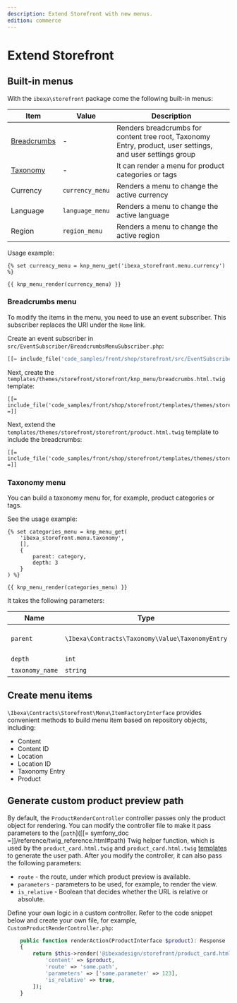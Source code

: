 ```yaml
---
description: Extend Storefront with new menus.
edition: commerce
---
```


# Extend Storefront

## Built-in menus

With the `ibexa\storefront` package come the following built-in menus:

| Item   | Value     | Description |
|------------|----------|---------|
| [Breadcrumbs](#breadcrumbs-menu)| - | Renders breadcrumbs for content tree root, Taxonomy Entry, product, user settings, and user settings group |
| [Taxonomy](#taxonomy-menu)| - | It can render a menu for product categories or tags |
| Currency| `currency_menu` | Renders a menu to change the active currency |
| Language| `language_menu` | Renders a menu to change the active language |
| Region  | `region_menu`  | Renders a menu to change the active region |

Usage example:

```html_twig
{% set currency_menu = knp_menu_get('ibexa_storefront.menu.currency') %}

{{ knp_menu_render(currency_menu) }}
```

### Breadcrumbs menu

To modify the items in the menu, you need to use an event subscriber.
This subscriber replaces the URI under the `Home` link.

Create an event subscriber in `src/EventSubscriber/BreadcrumbsMenuSubscriber.php`:

``` php
[[= include_file('code_samples/front/shop/storefront/src/EventSubscriber/BreadcrumbsMenuSubscriber.php') =]]
```

Next, create the `templates/themes/storefront/storefront/knp_menu/breadcrumbs.html.twig` template:

```html+twig
[[= include_file('code_samples/front/shop/storefront/templates/themes/storefront/storefront/knp_menu/breadcrumbs.html.twig') =]]
```

Next, extend the `templates/themes/storefront/storefront/product.html.twig` template to include the breadcrumbs:

```html+twig hl_lines="6-12"
[[= include_file('code_samples/front/shop/storefront/templates/themes/storefront/storefront/product.html.twig') =]]
```

### Taxonomy menu

You can build a taxonomy menu for, for example, product categories or tags.

See the usage example:

```html+twig
{% set categories_menu = knp_menu_get(
    'ibexa_storefront.menu.taxonomy',
    [],
    {
        parent: category,
        depth: 3
    }
) %}

{{ knp_menu_render(categories_menu) }}
```

It takes the following parameters:

| Name   | Type     | Default                                 |
|------------|----------|-----------------------------------------------|
| `parent`| `\Ibexa\Contracts\Taxonomy\Value\TaxonomyEntry` | The root entry of the specified taxonomy.                          |
| `depth` | `int` | Default: 1   |
| `taxonomy_name`  | `string`  | product_categories |

## Create menu items

`\Ibexa\Contracts\Storefront\Menu\ItemFactoryInterface` provides convenient methods to build menu item based on repository objects, including:

- Content
- Content ID
- Location
- Location ID
- Taxonomy Entry
- Product

## Generate custom product preview path

By default, the `ProductRenderController` controller passes only the product object for rendering.
You can modify the controller file to make it pass parameters to the [`path`]([[= symfony_doc =]]/reference/twig_reference.html#path) Twig helper function, which is used by the `product_card.html.twig` and `product_card.html.twig` [templates](customize_storefront_layout.md) to generate the user path.
After you modify the controller, it can also pass the following parameters:

- `route` - the route, under which product preview is available.
- `parameters` - parameters to be used, for example, to render the view.
- `is_relative` - Boolean that decides whether the URL is relative or absolute.

Define your own logic in a custom controller.
Refer to the code snippet below and create your own file, for example, `CustomProductRenderController.php`:

``` php
    public function renderAction(ProductInterface $product): Response
    {
        return $this->render('@ibexadesign/storefront/product_card.html.twig', [
            'content' => $product,
            'route' => 'some.path',
            'parameters' => ['some.parameter' => 123],
            'is_relative' => true,
        ]);
    }
```
